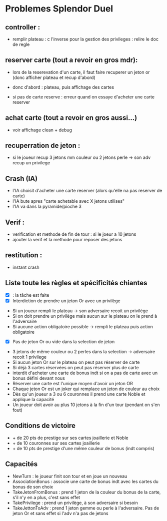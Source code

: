 # Problemes Splendor Duel

## controller :
* remplir plateau : c l'inverse pour la gestion des privileges : relire le doc de regle

## reserver carte (tout a revoir en gros mdr):
* lors de la reserevation d'un carte, il faut faire recuperer un jeton or (donc afficher plateau et recup d'abord)
* donc d'abord : plateau, puis affichage des cartes

* si pas de carte reserve : erreur quand on essaye d'acheter une carte reserver

## achat carte (tout a revoir en gros aussi...)
* voir affichage clean + debug

## recuperration de jeton :
* si le joueur recup 3 jetons mm couleur ou 2 jetons perle -> son adv recup un privilege

## Crash (IA)
* l'IA choisit d'acheter une carte reserver (alors qu'elle na pas reserver de carte)
* l'IA bute apres "carte achetable avec X jetons utilises"
* l'IA va dans la pyramide/pioche 3

## Verif :
* verification et methode de fin de tour : si le joeur a 10 jetons
* ajouter la verif et la methode pour reposer des jetons


## restitution :
* instant crash

## Liste toute les règles et spécificités chiantes
- [x] : la tâche est faite
- [x] Interdiction de prendre un jeton Or avec un privilège
* Si un joueur rempli le plateau -> son adversaire recoit un privilège
* Si on doit prendre un privilège mais aucun sur le plateau on le prend à l'adversaire
* Si aucune action obligatoire possible -> rempli le plateau puis action obligatoire
- [x] Pas de jeton Or ou vide dans la selection de jeton 
* 3 jetons de même couleur ou 2 perles dans la selection -> adversaire recoit 1 privilege
* Si aucun jeton Or sur le plateau on peut pas réserver de carte
* Si déjà 3 cartes réservées on peut pas réserver plus de carte
* interdit d'acheter une carte de bonus indt si on a pas de carte avec un bonus défini devant nous
* Réserver une carte est l'unique moyen d'avoir un jeton OR
* Chaque jeton Or est un joker qui remplace un jeton de couleur au choix
* Dès qu'un joueur a 3 ou 6 couronnes il prend une carte Noble et applique la capacité
* Un joueur doit avoir au plus 10 jetons à la fin d'un tour (pendant on s'en fout)

## Conditions de victoire
* \+ de 20 pts de prestige sur ses cartes joaillerie et Noble
* \+ de 10 couronnes sur ses cartes joaillerie
* \+ de 10 pts de prestige d'une même couleur de bonus (indt compris)

## Capacités
* NewTurn : le joueur finit son tour et en joue un nouveau
* AssociationBonus : associe une carte de bonus indt avec les cartes du bonus de son choix
* TakeJetonFromBonus : prend 1 jeton de la couleur du bonus de la carte, s'il n'y en a plus, c'est sans effet
* TakePrivilege : prend un privilège, à son adversaire si besoin
* TakeJettonToAdv : prend 1 jeton gemme ou perle à l'adversaire. Pas de jeton Or et sans effet si l'adv n'a pas de jetons

